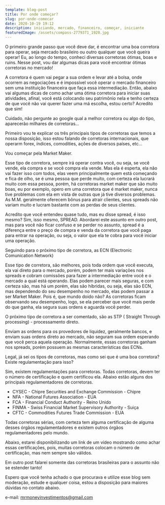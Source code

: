 ```yaml
---
template: blog-post
title: Por onde começar?
slug: por-onde-comecar
date: 2020-10-19 19:12
description: iniciando, mercado, financeiro, começar, iniciante
featuredImage: /assets/compass-2779371_1920.jpg
---
```

O primeiro grande passo que você deve dar, é encontrar uma boa corretora para operar, seja mercado brasileiro ou outro qualquer que você queira operar! Eu, ao longo do tempo, conheci diversas corretoras ótimas, boas e ruins. Nesse post, vou dar algumas dicas para você encontrar ótimas corretoras no mercado!

A corretora é quem vai pegar a sua ordem e levar até a bolsa, onde ocorrem as negociações e é impossível você operar o mercado financeiro sem uma instituição financeira que faça essa intermediação. Então, abaixo vai algumas dicas de como achar uma ótima corretora para iniciar suas atividades, afinal, você está colocando seu patrimônio nela e tenho certeza de que você não vai querer fazer uma má escolha, estou certo? Acredito que sim!

Cuidado, não pergunte ao google qual a melhor corretora ou algo do tipo, aparecerão milhares de corretoras...

Primeiro vou te explicar os três principais tipos de corretoras que temos a nossa disposição, isso estou falando de corretoras internacionais, que operarm forex, índices, comodities, ações de diversos países, etc...

Vou começar pela Market Maker.

Esse tipo de corretora, sempre irá operar contra você, ou seja, se você vende, ela compra e se você compra ela vende. Mas ela é esperta, ela não vai fazer isso com todos, elas veem principalmente quem está começando e fica de olho, se é uma pessoa que perde muito, com certeza ela lucrará muito com essa pessoa, porém, há corretoras market maker que são muito boas, eu por exemplo, opero em uma corretora que é market maker, nunca tive problemas com ela em vista de outras que já tive diversos problemas. As M.M. geralmente oferecem bônus para atrair clientes, seus spreads não variam muito e lucram bastante com as perdas de seus clientes. 

Acredito que você entendeu quase tudo, mas eu disse spread, é isso mesmo? Sim, isso mesmo, SPREAD. Abordarei este assunto em outro post, mas para você não ficar confuso e se perder no assunto, spread é a diferença entre o preço de compra e venda da corretora que você paga para entrar na operação, ou seja, o valor que ela te cobra para você iniciar uma operação. 

Seguindo para o próximo tipo de corretora, as ECN (Electronic Comunication Network)

Esse tipo de corretora, são melhores, pois toda ordem que você executa, ela vai direto para o mercado, porém, podem ter mais variações nos spreads e cobram comissões para fazer a intermediação entre você e o mercado a qual está operando. Elas podem parecer mais seguras, e com certeza são, mas há um porém, elas são híbridas, ou seja, elas são ECN, mas dependendo do seu desempenho no mercado, elas podem passar a ser Market Maker. Pois é, que mundo doido não? As corretoras ficam observando seu desempenho, logo, se ela perceber que você mais perde do que ganha, ela segura suas ordens e aguarda você perder.

O próximo tipo de corretora a ser comentado, são as STP ( Straight Through processing) - processamento direto.

Enviam as ordens para os provedores de liquidez, geralmente bancos, e enviam suas ordens direto ao mercado, não seguram sua ordem esperando que você perca aquela operação. Normalmente, essas corretoras ganham nos spreads, porém possuem as mesmas características das ECNs.

Legal, já sei os tipos de corretoras, mas como sei que é uma boa corretora? Existe regulamentação para isso?

Sim, existem regulamentações para corretoras. Todas corretoras, devem ter o número de certificação e quem certificou ela. Abaixo estão alguns dos principais regulamentadores de corretoras.

* CYSEC - Chipre Securities and Exchange Commission - Chipre
* NFA - National Futures Association - EUA
* FCA - Financial Conduct Authority - Reino Unido
* FINMA - Swiss Financial Market Supervisory Authority - Suiça
* CFTC - Commodities Futures Trade Commission - EUA

Todas corretoras sérias, com certeza tem alguma certificação de alguma desses órgãos regulamentadores e existem outros órgãos regulamentadores pelo mundo.

Abaixo, estarei disponibilizando um link de um vídeo mostrando como achar essas certificações, pois, muitas corretoras colocam o número de certificação, mas nem sempre são válidos.

Em outro post falarei somente das corretoras brasileiras para o assunto não se estender tanto!

Espero que você tenha achado o que procurava e utilize esse blog sem moderação, estude e qualquer coisa, estou a disposição para maiores dúvidas no contato abaixo.

e-mail: mrmoneyinvestimentos@gmail.com